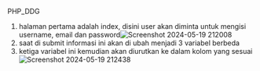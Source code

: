 ﻿PHP_DDG

1. halaman pertama adalah index, disini user akan diminta untuk mengisi username, email dan password![Screenshot 2024-05-19 212008](https://github.com/bluebanana21/PHP_DDG/assets/147362583/74ff98dd-2a62-4996-9a76-96cd9233d9a9)
2. saat di submit informasi ini akan di ubah menjadi 3 variabel berbeda
3. ketiga variabel ini kemudian akan diurutkan ke dalam kolom yang sesuai![Screenshot 2024-05-19 212438](https://github.com/bluebanana21/PHP_DDG/assets/147362583/bc8f8c4e-1cdd-4eb7-afc9-8ceb3f13aa5d)
